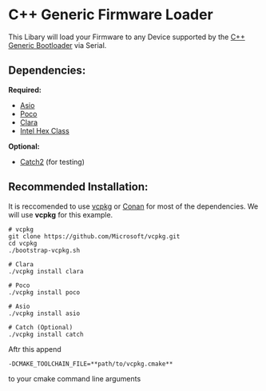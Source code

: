 # C++ Generic Firmware Loader

This Libary will load your Firmware to any Device supported by the 
[C++ Generic Bootloader](https://github.com/SetZero/cpp-firmware-loader) via Serial.

## Dependencies:

**Required:**
* [Asio](https://think-async.com/Asio/)
* [Poco](https://pocoproject.org/)
* [Clara](https://github.com/catchorg/Clara)
* [Intel Hex Class](https://github.com/codinghead/Intel-HEX-Class)

**Optional:**
* [Catch2](https://github.com/catchorg/Catch2) (for testing)

## Recommended Installation:

It is reccomended to use [vcpkg](https://github.com/microsoft/vcpkg/) or [Conan](https://conan.io/) for most of the dependencies.
We will use **vcpkg** for this example.

```
# vcpkg
git clone https://github.com/Microsoft/vcpkg.git
cd vcpkg
./bootstrap-vcpkg.sh

# Clara
./vcpkg install clara

# Poco
./vcpkg install poco

# Asio
./vcpkg install asio

# Catch (Optional)
./vcpkg install catch
```

Aftr this append 
```
-DCMAKE_TOOLCHAIN_FILE=**path/to/vcpkg.cmake**
```
to your cmake command line arguments
